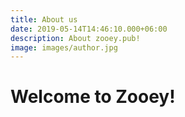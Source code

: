 ```yaml
---
title: About us
date: 2019-05-14T14:46:10.000+06:00
description: About zooey.pub!
image: images/author.jpg
---
```


# Welcome to Zooey!
